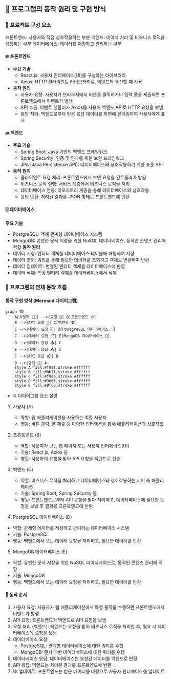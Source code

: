 ## 🌟 프로그램의 동작 원리 및 구현 방식

### 🧩 프로젝트 구성 요소

프론트엔드: 사용자와 직접 상호작용하는 부분
백엔드: 데이터 처리 및 비즈니스 로직을 담당하는 부분
데이터베이스: 데이터를 저장하고 관리하는 부분

#### 🌐 프론트엔드

- **주요 기술**
  - React.js: 사용자 인터페이스(UI)를 구성하는 라이브러리
  - Axios: HTTP 클라이언트 라이브러리로, 백엔드와 통신할 때 사용
- **동작 원리**
  - 사용자 요청: 사용자가 브라우저에서 버튼을 클릭하거나 입력 폼을 제출하면 프론트엔드에서 이벤트가 발생
  - API 호출: 이벤트 핸들러가 Axios를 사용해 백엔드 API로 HTTP 요청을 보냄
  - 응답 처리: 백엔드로부터 받은 응답 데이터를 화면에 렌더링하여 사용자에게 표시

#### 🔙 백엔드

- **주요 기술**
  - Spring Boot: Java 기반의 백엔드 프레임워크
  - Spring Security: 인증 및 인가를 위한 보안 프레임워크
  - JPA (Java Persistence API): 데이터베이스와 상호작용하기 위한 표준 API
- **동작 원리**
  - 클라이언트 요청 처리: 프론트엔드에서 보낸 요청을 컨트롤러가 받음
  - 비즈니스 로직 실행: 서비스 계층에서 비즈니스 로직을 처리
  - 데이터베이스 연동: 리포지토리 계층을 통해 데이터베이스와 상호작용
  - 응답 반환: 처리된 결과를 JSON 형태로 프론트엔드에 반환

#### 🗄️ 데이터베이스

**주요 기술**

- PostgreSQL: 객체 관계형 데이터베이스 시스템
- MongoDB: 유연한 문서 저장을 위한 NoSQL 데이터베이스, 동적인 콘텐츠 관리에 적합
  **동작 원리**
- 데이터 저장: 엔티티 객체를 데이터베이스 테이블에 매핑하여 저장
- 데이터 조회: 쿼리를 통해 필요한 데이터를 조회하고 객체로 변환하여 반환
- 데이터 업데이트: 변경된 엔티티 객체를 데이터베이스에 반영
- 데이터 삭제: 특정 엔티티 객체를 데이터베이스에서 삭제

### 🌟 프로그램의 전체 동작 흐름

#### 동작 구현 방식 (Mermaid 다이어그램)

```mermaid
graph TD
    A[사용자 🧑‍💻] -->|요청 📩| B[프론트엔드 🌐]
    B -->|API 요청 🔄| C[백엔드 🛠️]
    C -->|데이터 요청 🗄️| D[PostgreSQL 데이터베이스 🐘]
    C -->|데이터 요청 🗂️| E[MongoDB 데이터베이스 🍃]
    D -->|데이터 응답 📤| C
    E -->|데이터 응답 📤| C
    C -->|API 응답 📬| B
    B -->|응답 📡| A
    style A fill:#f99f,stroke:#ffffff
    style B fill:#bbff,stroke:#ffffff
    style C fill:#f966,stroke:#ffffff
    style D fill:#966f,stroke:#ffffff
    style E fill:#9f66,stroke:#ffffff
```

- 🌐 다이어그램 요소 설명

1. 사용자 (A)

   - 역할: 웹 애플리케이션을 사용하는 최종 사용자
   - 행동: 버튼 클릭, 폼 제출 등 다양한 인터랙션을 통해 애플리케이션과 상호작용

2. 프론트엔드 (B)

   - 역할: 사용자가 보는 웹 페이지 또는 사용자 인터페이스(UI)
   - 기술: React.js, Axios 등
   - 행동: 사용자의 요청을 받아 API 요청을 백엔드로 전송

3. 백엔드 (C)

   - 역할: 비즈니스 로직을 처리하고 데이터베이스와 상호작용하는 서버 측 애플리케이션
   - 기술: Spring Boot, Spring Security 등
   - 행동: 프론트엔드로부터 API 요청을 받아 처리하고, 데이터베이스에 필요한 요청을 보낸 후 결과를 프론트엔드에 반환

4. PostgreSQL 데이터베이스 (D)

- 역할: 관계형 데이터를 저장하고 관리하는 데이터베이스 시스템
- 기술: PostgreSQL
- 행동: 백엔드에서 오는 데이터 요청을 처리하고, 필요한 데이터를 반환

5. MongoDB 데이터베이스 (E)

- 역할: 유연한 문서 저장을 위한 NoSQL 데이터베이스로, 동적인 콘텐츠 관리에 적합
- 기술: MongoDB
- 행동: 백엔드에서 오는 데이터 요청을 처리하고, 필요한 데이터를 반환

#### 📝 동작 순서

1. 사용자 요청: 사용자가 웹 애플리케이션에서 특정 동작을 수행하면 프론트엔드에서 이벤트가 발생
2. API 요청: 프론트엔드가 백엔드로 API 요청을 보냄
3. 요청 처리 (백엔드): 백엔드는 요청을 받아 비즈니스 로직을 처리한 후, 필요 시 데이터베이스에 요청을 보냄
4. 데이터베이스 요청:
   - PostgreSQL: 관계형 데이터베이스에 대한 쿼리를 수행
   - MongoDB: 문서 기반 데이터베이스에 대한 쿼리를 수행
5. 데이터베이스 응답: 데이터베이스는 요청된 데이터를 백엔드로 반환
6. API 응답: 백엔드는 처리된 결과를 프론트엔드에 반환
7. UI 업데이트: 프론트엔드는 받은 데이터를 바탕으로 사용자 인터페이스를 업데이트
